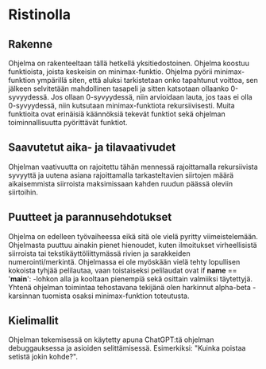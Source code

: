 # Ristinolla
## Rakenne
Ohjelma on rakenteeltaan tällä hetkellä yksitiedostoinen.
Ohjelma koostuu funktioista, joista keskeisin on minimax-funktio.
Ohjelma pyörii minimax-funktion ympärillä siten, että aluksi tarkistetaan onko tapahtunut voittoa, sen jälkeen selvitetään mahdollinen tasapeli ja sitten katsotaan ollaanko 0-syvyydessä. Jos ollaan 0-syvyydessä, niin arvioidaan lauta, jos taas ei olla 0-syvyydessä, niin kutsutaan minimax-funktiota rekursiivisesti.
Muita funktioita ovat erinäisiä käännöksiä tekevät funktiot sekä ohjelman toiminnallisuutta pyörittävät funktiot.

## Saavutetut aika- ja tilavaativudet
Ohjelman vaativuutta on rajoitettu tähän mennessä rajoittamalla rekursiivista syvyyttä ja uutena asiana rajoittamalla tarkasteltavien siirtojen määrä aikaisemmista siirroista maksimissaan kahden ruudun päässä oleviin siirtoihin.

## Puutteet ja parannusehdotukset
Ohjelma on edelleen työvaiheessa eikä sitä ole vielä pyritty viimeistelemään. Ohjelmasta puuttuu ainakin pienet hienoudet, kuten ilmoitukset virheellisistä siirroista tai tekstikäyttöliittymässä rivien ja sarakkeiden numerointi/merkintä.
Ohjelmassa ei ole myöskään vielä tehty lopullisen kokoista tyhjää pelilautaa, vaan toistaiseksi pelilaudat ovat if __name__ == '__main__': -lohkon alla ja kooltaan pienempiä sekä osittain valmiiksi täytettyjä.
Yhtenä ohjelman toimintaa tehostavana tekijänä olen harkinnut alpha-beta -karsinnan tuomista osaksi minimax-funktion toteutusta.

## Kielimallit
Ohjelman tekemisessä on käytetty apuna ChatGPT:tä ohjelman debuggauksessa ja asioiden selittämisessä. Esimerkiksi: "Kuinka poistaa setistä jokin kohde?".


